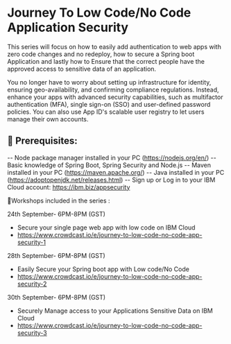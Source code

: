 

# Journey To Low Code/No Code Application Security


This series will focus on how to easily add authentication to web apps with zero code changes and no redeploy, how to secure a Spring boot Application and lastly how to Ensure that the correct people have the approved access to sensitive data of an application. 

You no longer have to worry about setting up infrastructure for identity, ensuring geo-availability, and confirming compliance regulations. Instead, enhance your apps with advanced security capabilities, such as multifactor authentication (MFA), single sign-on (SSO) and user-defined password policies. You can also use App ID's scalable user registry to let users manage their own accounts.

## 🎈 Prerequisites:
-- Node package manager installed in your PC (https://nodejs.org/en/)
-- Basic knowledge of Spring Boot, Spring Security and Node.js
-- Maven installed in your PC (https://maven.apache.org/)
-- Java installed in your PC (https://adoptopenjdk.net/releases.html)
-- Sign up or Log in to your IBM Cloud account: https://ibm.biz/appsecurity

🙇Workshops included in the series :

24th September- 6PM-8PM (GST) 
- Secure your single page web app with low code on IBM Cloud 
- https://www.crowdcast.io/e/journey-to-low-code-no-code-app-security-1


28th September- 6PM-8PM (GST) 
- Easily Secure your Spring boot app with Low code/No Code
- https://www.crowdcast.io/e/journey-to-low-code-no-code-app-security-2


30th September- 6PM-8PM (GST) 
- Securely Manage access to your Applications Sensitive Data on IBM Cloud
- https://www.crowdcast.io/e/journey-to-low-code-no-code-app-security-3


